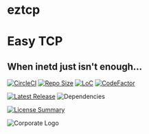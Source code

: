 # eztcp
Easy TCP
==========

When inetd just isn't enough...
----------

[![CircleCI](https://img.shields.io/circleci/build/github/InnovAnon-Inc/eztcp?color=%23FF1100&logo=InnovAnon%2C%20Inc.&logoColor=%23FF1133&style=plastic)](https://circleci.com/gh/InnovAnon-Inc/eztcp)
[![Repo Size](https://img.shields.io/github/repo-size/InnovAnon-Inc/eztcp?color=%23FF1100&logo=InnovAnon%2C%20Inc.&logoColor=%23FF1133&style=plastic)](https://github.com/InnovAnon-Inc/eztcp)
[![LoC](https://tokei.rs/b1/github/InnovAnon-Inc/eztcp?category=code)](https://github.com/InnovAnon-Inc/eztcp)
[![CodeFactor](https://www.codefactor.io/repository/github/InnovAnon-Inc/eztcp/badge)](https://www.codefactor.io/repository/github/InnovAnon-Inc/eztcp)

[![Latest Release](https://img.shields.io/github/commits-since/InnovAnon-Inc/eztcp/latest?color=%23FF1100&include_prereleases&logo=InnovAnon%2C%20Inc.&logoColor=%23FF1133&style=plastic)](https://github.com/InnovAnon-Inc/eztcp/releases/latest)
![Dependencies](https://img.shields.io/librariesio/github/InnovAnon-Inc/eztcp?color=%23FF1100&style=plastic)

[![License Summary](https://img.shields.io/github/license/InnovAnon-Inc/eztcp?color=%23FF1100&label=Free%20Code%20for%20a%20Free%20World%21&logo=InnovAnon%2C%20Inc.&logoColor=%23FF1133&style=plastic)](https://tldrlegal.com/license/unlicense#summary)

![Corporate Logo](https://i.imgur.com/UD8y4Is.gif)

